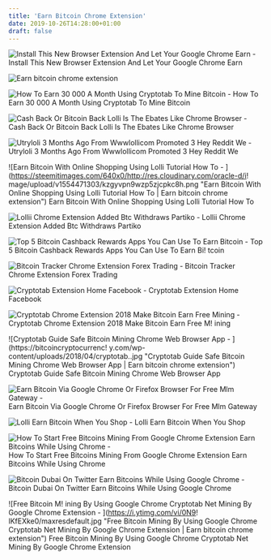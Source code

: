 ```yaml
---
title: 'Earn Bitcoin Chrome Extension'
date: 2019-10-26T14:28:00+01:00
draft: false
---
```


![Install This New Browser Extension And Let Your Google Chrome Earn - ](https://steemitimages.com/640x0/https://steemitimages.com/DQmVWXbwkZPeYnNwrG916zrToH1U3B8dMoafdSJRUasoge6/imageedit_12_8795088797.png "Install This New Browser Extension And Let Your Google Chrome Earn | Earn bitcoin chrome extension") Install This New Browser Extension And Let Your Google Chrome Earn

![Earn bitcoin chrome extension](http://sebfor.com/wp-content/uploads/2016/02/MyEtheRwallet.png "Earn bitcoin chrome extension") 

![How To Earn 30 000 A Month Using Cryptotab To Mine Bitcoin - ](https://i0.wp.com/toponlinebitcoincasinos.com/wp-content/uploads/2018/09/Screen-Shot-2018-09-21-at-8.55.12-PM.png?zoom=2&w=593&h=265&ssl=1 "How To Earn 30 000 A Month Using Cryptotab To Mine Bitcoin !   | Earn bitcoin chrome extension") How To Earn 30 000 A Month Using Cryptotab To Mine Bitcoin

![Cash Back Or Bitcoin Back Lolli Is The Ebates Like Chrome Browser - ](https://cointube.net/wp-content/uploads/2019/05/lolli-bitcoin-back.png "Cash Back Or Bitcoin Back Lolli Is The Ebates Like Chrome Browser | Earn bitcoin chrome extension") Cash Back Or Bitcoin Back Lolli Is The Ebates Like Chrome Browser

![Utryloli 3 Months Ago From Wwwlollicom Promoted 3 Hey Reddit We - ](https://pics.me.me/u-tryloli-3-months-ago-from-www-lolli-com-promoted-3-hey-reddit-59742468.png "Utryloli 3 Months Ago From Wwwlollicom Promoted 3 Hey Reddit We | Earn bitcoin chrome extension") Utryloli 3 Months Ago From Wwwlollicom Promoted 3 Hey Reddit We

![Earn Bitcoin With Online Shopping Using Lolli Tutorial How To - ](https://steemitimages.com/640x0/http://res.cloudinary.com/oracle-d/i!   mage/upload/v1554471303/kzgyvpn9wzp5zjcpkc8h.png "Earn Bitcoin With Online Shopping Using Lolli Tutorial How To | Earn bitcoin chrome extension") Earn Bitcoin With Online Shopping Using Lolli Tutorial How To

![Lollii Chrome Extension Added Btc Withdraws Partiko - ](https://steemitimages.com/0x0/https://d1vof77qrk4l5q.cloudfront.net/img/77f4746bd04b63650edb5a2c01034fb0376138be.png "Lollii Chrome Extension Added Btc Withdraws Partiko | Earn bitcoin chrome extension") Lollii Chrome Extension Added Btc Withdraws Partiko

![Top 5 Bitcoin Cashback Rewards Apps You Can Use To Earn Bitcoin - ](https://cimg.co/w/articles/0/5d2/99a2b74e87.jpg "Top 5 Bitcoin Cashback Rewards Apps You Can Use To Earn Bitcoin | Earn bitcoin chrome extension") Top 5 Bitcoin Cashback Rewards Apps You Can Use To Earn Bi! tcoin

![Bitcoin Tracker Chrome Extension Forex Trading - ](http://cdn.ilovefreesoftware.com/wp-content/uploads/2017/03/BitTrend-in-action.png "Bitcoin Tracker Chrome Extension Forex Trading | Earn bitcoin chrome extension") Bitcoin Tracker Chrome Extension Forex Trading

![Cryptotab Extension Home Facebook - ](https://lookaside.fbsbx.com/lookaside/crawler/media/?media_id=145147879651386 "Cryptotab Extension Home Facebook | Earn bitcoin chrome extension") Cryptotab Extension Home Facebook

![Cryptotab Chrome Extension 2018 Make Bitcoin Earn Free Mining - ](https://i.ytimg.com/vi/j30EZwjBwB8/maxresdefault.jpg "Cryptotab Chrome Extension 2018 Make Bitcoin Earn Free Mining | Earn bitcoin chrome extension") Cryptotab Chrome Extension 2018 Make Bitcoin Earn Free M! ining

![Cryptotab Guide Safe Bitcoin Mining Chrome Web Browser App - ](https://bitcoincryptocurrenc!   y.com/wp-content/uploads/2018/04/cryptotab..jpg "Cryptotab Guide Safe Bitcoin Mining Chrome Web Browser App | Earn bitcoin chrome extension") Cryptotab Guide Safe Bitcoin Mining Chrome Web Browser App

![Earn Bitcoin Via Google Chrome Or Firefox Browser For Free Mlm Gateway - ](https://4.bp.blogspot.com/-0NbG_Gaokv8/W9YrBhCFI1I/AAAAAAAAIj8/AT7iFIK5dHkdE1rFi3B50CqaTmvUHzooACLcBGAs/s640/2018-10-28_1732.png "Earn Bitcoin Via Google Chrome Or Firefox Browser For Free Mlm Gateway | Earn bitcoin chrome extension") Earn Bitcoin Via Google Chrome Or Firefox Browser For Free Mlm Gateway

![Lolli Earn Bitcoin When You Shop - ](https://lh3.googleusercontent.com/G-8yLKvetC5tmPVSt_bCD-ULXSCG6wtXrBaj4KEDEnTOphNJyoJw2U21iPw9-B73rBVE6tfm2bU=w640-h400-e365 "Lolli Earn Bitcoin When You Shop | Earn bitcoin chrome extension") Lolli Earn Bitcoin When You Shop

![How To Start Free Bitcoins Mining From Google Chrome Extension Earn Bitcoins While Using Chrome - ](https://i.ytimg.com/vi/MduDm-SZ6Eo/maxresdefault.jpg "How To Start Free Bitcoins Mining From Google Chrome Extension Earn Bitcoins While Using Chrome | Earn bitcoin chrome extension") How To Start Free Bitcoins Mining From Google Chrome Extension Earn Bitcoins While Using Chrome

![Bitcoin Dubai On Twitter Earn Bitcoins While Using Google Chrome - ](https://pbs.twimg.com/media/DXTDWVwU8AEFfLp.png "Bitcoin Dubai On Twitter Earn Bitcoins While Using Google Chrome | Earn bitcoin chrome extension") Bitcoin Dubai On Twitter Earn Bitcoins While Using Google Chrome

![Free Bitcoin M!   ining By Using Google Chrome Cryptotab Net Mining By Google Chrome Extension - ](https://i.ytimg.com/vi/0N9!   lKfEXke0/maxresdefault.jpg "Free Bitcoin Mining By Using Google Chrome Cryptotab Net Mining By Google Chrome Extension | Earn bitcoin chrome extension") Free Bitcoin Mining By Using Google Chrome Cryptotab Net Mining By Google Chrome Extension